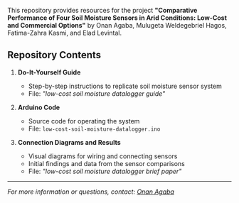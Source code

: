 This repository provides resources for the project **"Comparative Performance of Four Soil Moisture Sensors in Arid Conditions: Low-Cost and Commercial Options"** by Onan Agaba, Mulugeta Weldegebriel Hagos, Fatima-Zahra Kasmi, and Elad Levintal.

## Repository Contents

1. **Do-It-Yourself Guide**
   - Step-by-step instructions to replicate soil moisture sensor system  
   - File: *"low-cost soil moisture datalogger guide"*

2. **Arduino Code**
   - Source code for operating the system  
   - File: `low-cost-soil-moisture-datalogger.ino`

3. **Connection Diagrams and Results**
   - Visual diagrams for wiring and connecting sensors  
   - Initial findings and data from the sensor comparisons
   - File: *"low-cost soil moisture datalogger brief paper"*

---

*For more information or questions, contact: [Onan Agaba](mailto:onanagaba@gmail.com)*

